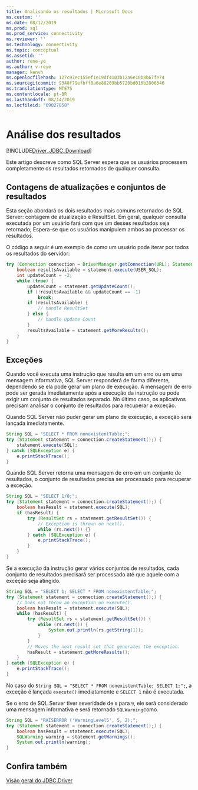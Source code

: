```yaml
---
title: Analisando os resultados | Microsoft Docs
ms.custom: ''
ms.date: 08/12/2019
ms.prod: sql
ms.prod_service: connectivity
ms.reviewer: ''
ms.technology: connectivity
ms.topic: conceptual
ms.assetid: ''
author: rene-ye
ms.author: v-reye
manager: kenvh
ms.openlocfilehash: 127c97ec155ef1e19df4103b12a6e10b8b67fe74
ms.sourcegitcommit: 9348f79efbff8a6e88209bb5720bd016b2806346
ms.translationtype: MTE75
ms.contentlocale: pt-BR
ms.lasthandoff: 08/14/2019
ms.locfileid: "69027858"
---
```

# <a name="parsing-the-results"></a>Análise dos resultados

[!INCLUDE[Driver_JDBC_Download](../../includes/driver_jdbc_download.md)]

Este artigo descreve como SQL Server espera que os usuários processem completamente os resultados retornados de qualquer consulta.

## <a name="update-counts-and-result-sets"></a>Contagens de atualizações e conjuntos de resultados

Esta seção abordará os dois resultados mais comuns retornados de SQL Server: contagem de atualização e ResultSet. Em geral, qualquer consulta executada por um usuário fará com que um desses resultados seja retornado; Espera-se que os usuários manipulem ambos ao processar os resultados.

O código a seguir é um exemplo de como um usuário pode iterar por todos os resultados do servidor:
```java
try (Connection connection = DriverManager.getConnection(URL); Statement statement = connection.createStatement()) {
    boolean resultsAvailable = statement.execute(USER_SQL);
    int updateCount = -2;
    while (true) {
        updateCount = statement.getUpdateCount();
        if (!resultsAvailable && updateCount == -1)
            break;
        if (resultsAvailable) {
            // handle ResultSet
        } else {
            // handle Update Count
        }
        resultsAvailable = statement.getMoreResults();
    }
}
```

## <a name="exceptions"></a>Exceções
Quando você executa uma instrução que resulta em um erro ou em uma mensagem informativa, SQL Server responderá de forma diferente, dependendo se ela pode gerar um plano de execução. A mensagem de erro pode ser gerada imediatamente após a execução da instrução ou pode exigir um conjunto de resultados separado. No último caso, os aplicativos precisam analisar o conjunto de resultados para recuperar a exceção.

Quando SQL Server não puder gerar um plano de execução, a exceção será lançada imediatamente.

```java
String SQL = "SELECT * FROM nonexistentTable;";
try (Statement statement = connection.createStatement();) {
    statement.execute(SQL);
} catch (SQLException e) {
    e.printStackTrace();
}
```

Quando SQL Server retorna uma mensagem de erro em um conjunto de resultados, o conjunto de resultados precisa ser processado para recuperar a exceção.

```java
String SQL = "SELECT 1/0;";
try (Statement statement = connection.createStatement();) {
    boolean hasResult = statement.execute(SQL);
    if (hasResult) {
        try (ResultSet rs = statement.getResultSet()) {
            // Exception is thrown on next().
            while (rs.next()) {}
        } catch (SQLException e) {
            e.printStackTrace();
        }
    }
}
```

Se a execução da instrução gerar vários conjuntos de resultados, cada conjunto de resultados precisará ser processado até que aquele com a exceção seja atingido.

```java
String SQL = "SELECT 1; SELECT * FROM nonexistentTable;";
try (Statement statement = connection.createStatement();) {
    // Does not throw an exception on execute().
    boolean hasResult = statement.execute(SQL);
    while (hasResult) {
        try (ResultSet rs = statement.getResultSet()) {
            while (rs.next()) {
                System.out.println(rs.getString(1));
            }
        }
        // Moves the next result set that generates the exception.
        hasResult = statement.getMoreResults();
    }
} catch (SQLException e) {
    e.printStackTrace();
}
```

No caso do `String SQL = "SELECT * FROM nonexistentTable; SELECT 1;";`, a exceção é lançada `execute()` imediatamente e `SELECT 1` não é executada.

Se o erro de SQL Server tiver severidade de `0` para `9`, ele será considerado uma mensagem informativa e será retornado `SQLWarning`como.

```java
String SQL = "RAISERROR ('WarningLevel5', 5, 2);";
try (Statement statement = connection.createStatement();) {
    boolean hasResult = statement.execute(SQL);
    SQLWarning warning = statement.getWarnings();
    System.out.println(warning);
}
```

## <a name="see-also"></a>Confira também

[Visão geral do JDBC Driver](../../connect/jdbc/overview-of-the-jdbc-driver.md)
